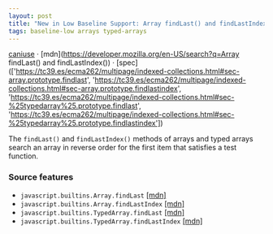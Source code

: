 ```yaml
---
layout: post
title: "New in Low Baseline Support: Array findLast() and findLastIndex()"
tags: baseline-low arrays typed-arrays
---
```


[caniuse](https://caniuse.com/?search=array-findlast) · [mdn](https://developer.mozilla.org/en-US/search?q=Array findLast() and findLastIndex()) · [spec](['https://tc39.es/ecma262/multipage/indexed-collections.html#sec-array.prototype.findlast', 'https://tc39.es/ecma262/multipage/indexed-collections.html#sec-array.prototype.findlastindex', 'https://tc39.es/ecma262/multipage/indexed-collections.html#sec-%25typedarray%25.prototype.findlast', 'https://tc39.es/ecma262/multipage/indexed-collections.html#sec-%25typedarray%25.prototype.findlastindex'])

The `findLast()` and `findLastIndex()` methods of arrays and typed arrays search an array in reverse order for the first item that satisfies a test function.

### Source features

- ``javascript.builtins.Array.findLast`` [[mdn]](https://developer.mozilla.org/en-US/search?q=javascript.builtins.Array.findLast)
- ``javascript.builtins.Array.findLastIndex`` [[mdn]](https://developer.mozilla.org/en-US/search?q=javascript.builtins.Array.findLastIndex)
- ``javascript.builtins.TypedArray.findLast`` [[mdn]](https://developer.mozilla.org/en-US/search?q=javascript.builtins.TypedArray.findLast)
- ``javascript.builtins.TypedArray.findLastIndex`` [[mdn]](https://developer.mozilla.org/en-US/search?q=javascript.builtins.TypedArray.findLastIndex)
